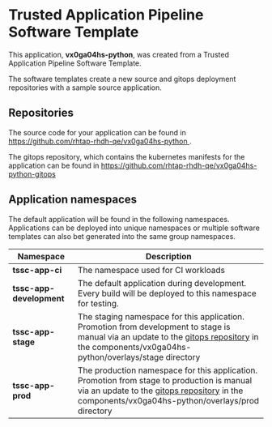 # Trusted Application Pipeline Software Template

This application, **vx0ga04hs-python**, was created from a Trusted Application Pipeline Software Template.

The software templates create a new source and gitops deployment repositories with a sample source application. 

## Repositories

The source code for your application can be found in [https://github.com/rhtap-rhdh-qe/vx0ga04hs-python ](https://github.com/rhtap-rhdh-qe/vx0ga04hs-python ).
 
The gitops repository, which contains the kubernetes manifests for the application can be found in 
[https://github.com/rhtap-rhdh-qe/vx0ga04hs-python-gitops ](https://github.com/rhtap-rhdh-qe/vx0ga04hs-python-gitops ) 

## Application namespaces 

The default application will be found in the following namespaces. Applications can be deployed into unique namespaces or multiple software templates can also bet generated into the same group namespaces.  

|  Namespace   |  Description   |  
| -------- | -------- |
| **tssc-app-ci** | The namespace used for CI workloads |
| **tssc-app-development** | The default application during development. Every build will be deployed to this namespace for testing. |
| **tssc-app-stage** | The staging namespace for this application. Promotion from development to stage is manual via an update to the [gitops repository](https://github.com/rhtap-rhdh-qe/vx0ga04hs-python-gitops ) in the components/vx0ga04hs-python/overlays/stage directory |
| **tssc-app-prod** | The production namespace for this application. Promotion from stage to production is manual via an update to the [gitops repository](https://github.com/rhtap-rhdh-qe/vx0ga04hs-python-gitops ) in the components/vx0ga04hs-python/overlays/prod directory |